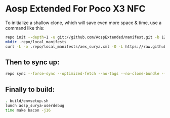 # Aosp Extended For Poco X3 NFC

To initialize a shallow clone, which will save even more space & time, use a command like this:

```bash
repo init --depth=1 -u git://github.com/AospExtended/manifest.git -b 12.x
mkdir .repo/local_manifests
curl -L -o .repo/local_manifests/aex_surya.xml -O -L https://raw.githubusercontent.com/xiaomeme-surya/local_manifests/12.x/aex_surya.xml
```
  
Then to sync up:
----------------

```bash
repo sync --force-sync --optimized-fetch --no-tags --no-clone-bundle --prune -j8
```
Finally to build:
-----------------

```bash
. build/envsetup.sh
lunch aosp_surya-userdebug
time make bacon -j16
